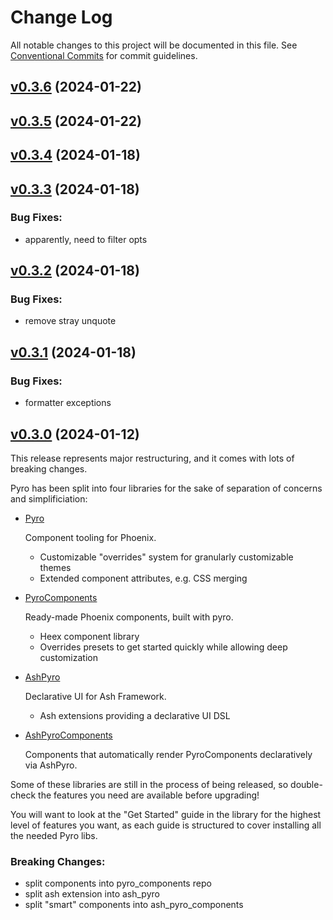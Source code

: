 # Change Log

All notable changes to this project will be documented in this file.
See [Conventional Commits](Https://conventionalcommits.org) for commit guidelines.

<!-- changelog -->

## [v0.3.6](https://github.com/frankdugan3/pyro/compare/v0.3.5...v0.3.6) (2024-01-22)




## [v0.3.5](https://github.com/frankdugan3/pyro/compare/v0.3.4...v0.3.5) (2024-01-22)




## [v0.3.4](https://github.com/frankdugan3/pyro/compare/v0.3.3...v0.3.4) (2024-01-18)




## [v0.3.3](https://github.com/frankdugan3/pyro/compare/v0.3.2...v0.3.3) (2024-01-18)




### Bug Fixes:

* apparently, need to filter opts

## [v0.3.2](https://github.com/frankdugan3/pyro/compare/v0.3.1...v0.3.2) (2024-01-18)




### Bug Fixes:

* remove stray unquote

## [v0.3.1](https://github.com/frankdugan3/pyro/compare/v0.3.0...v0.3.1) (2024-01-18)




### Bug Fixes:

* formatter exceptions

## [v0.3.0](https://github.com/frankdugan3/pyro/compare/v0.2.0...v0.3.0) (2024-01-12)

This release represents major restructuring, and it comes with lots of breaking changes.

Pyro has been split into four libraries for the sake of separation of concerns and simplificiation:

- [Pyro](https://github.com/frankdugan3/pyro)

  Component tooling for Phoenix.

  - Customizable "overrides" system for granularly customizable themes
  - Extended component attributes, e.g. CSS merging

- [PyroComponents](https://github.com/frankdugan3/pyro_components)

  Ready-made Phoenix components, built with pyro.

  - Heex component library
  - Overrides presets to get started quickly while allowing deep customization

- [AshPyro](https://github.com/frankdugan3/ash_pyro)

  Declarative UI for Ash Framework.

  - Ash extensions providing a declarative UI DSL

- [AshPyroComponents](https://github.com/frankdugan3/ash_pyro_components)

  Components that automatically render PyroComponents declaratively via AshPyro.

Some of these libraries are still in the process of being released, so double-check the features you need are available before upgrading!

You will want to look at the "Get Started" guide in the library for the highest level of features you want, as each guide is structured to cover installing all the needed Pyro libs.

### Breaking Changes:

- split components into pyro_components repo
- split ash extension into ash_pyro
- split "smart" components into ash_pyro_components
